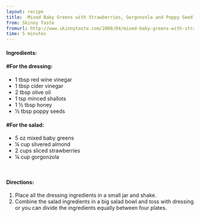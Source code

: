 ```yaml
---
layout: recipe
title:  Mixed Baby Greens with Strawberries, Gorgonzola and Poppy Seed Dressing
from: Skinny Taste
fromurl: http://www.skinnytaste.com/2008/04/mixed-baby-greens-with-strawberries-25.html
time: 5 minutes
---
```


#### Ingredients:

#### #For the dressing:

* 1 tbsp red wine vinegar
* 1 tbsp cider vinegar
* 2 tbsp olive oil
* 1 tsp minced shallots
* 1 ½ tbsp honey 
* ½ tbsp poppy seeds


#### #For the salad:

* 5 oz mixed baby greens
* ¼ cup slivered almond
* 2 cups sliced strawberries
* ¼ cup gorgonzola 


<br>

#### Directions:

1. Place all the dressing ingredients in a small jar and shake.
2. Combine the salad ingredients in a big salad bowl and toss with dressing or you can divide the ingredients equally between four plates. 

